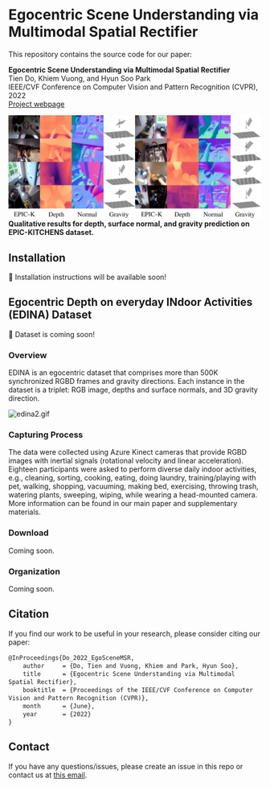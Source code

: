 # Egocentric Scene Understanding via Multimodal Spatial Rectifier

This repository contains the source code for our paper:

**Egocentric Scene Understanding via Multimodal Spatial Rectifier**  
Tien Do, Khiem Vuong, and Hyun Soo Park  
IEEE/CVF Conference on Computer Vision and Pattern Recognition (CVPR), 2022  
[Project webpage](https://tien-d.github.io/egodepthnormal_cvpr22.html) 

[comment]: <> (| [Dataset]&#40;???&#41; | [arXiv]&#40;???&#41; )

![epick_supp_qualitative_small.png](media/epick_supp_qualitative_small.png)
<b>Qualitative results for depth, surface normal, and gravity 
prediction on EPIC-KITCHENS dataset.</b>

## Installation
:star2: Installation instructions will be available soon!

## Egocentric Depth on everyday INdoor Activities (EDINA) Dataset
:star2: Dataset is coming soon! 

### Overview
EDINA is an egocentric dataset that comprises more than 500K synchronized RGBD frames and gravity directions. Each instance in the dataset is a triplet: RGB image, depths and surface normals, and 3D gravity direction.

![edina2.gif](media/edina2.gif)

### Capturing Process
The data were collected using Azure Kinect cameras that provide RGBD images with inertial signals (rotational velocity and linear acceleration). Eighteen participants were asked to perform diverse daily indoor activities, e.g., cleaning, sorting, cooking, eating, doing laundry, training/playing with pet, walking, shopping, vacuuming, making bed, exercising, throwing trash, watering plants, sweeping, wiping, while wearing a head-mounted camera. More information can be found in our main paper and supplementary materials.

### Download
Coming soon.

### Organization
Coming soon.

## Citation
If you find our work to be useful in your research, please consider citing our paper:
```
@InProceedings{Do_2022_EgoSceneMSR,
    author     = {Do, Tien and Vuong, Khiem and Park, Hyun Soo},
    title      = {Egocentric Scene Understanding via Multimodal Spatial Rectifier},
    booktitle  = {Proceedings of the IEEE/CVF Conference on Computer Vision and Pattern Recognition (CVPR)},
    month      = {June},
    year       = {2022}
}
```

## Contact
If you have any questions/issues, please create an issue in this repo or contact us at [this email](doxxx104@umn.edu). 


